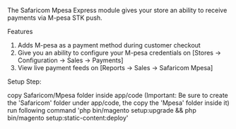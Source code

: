 The Safaricom Mpesa Express module gives your store an ability to receive payments via M-pesa STK push.

Features

1. Adds  M-pesa as a payment method during customer checkout 
2. Give you an ability to configure your M-pesa credentials on [Stores -> Configuration -> Sales -> Payments]
3. View live payment feeds on [Reports -> Sales -> Safaricom Mpesa]


Setup Step:

copy Safaricom/Mpesa folder inside app/code (Important: Be sure to create the 'Safaricom' folder under app/code, the copy the 'Mpesa' folder inside it)
run following command 'php bin/magento setup:upgrade && php bin/magento setup:static-content:deploy'
